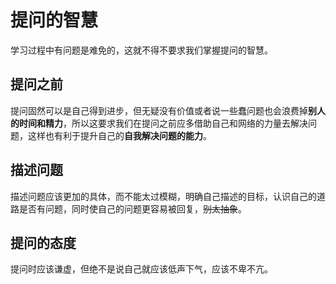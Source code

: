 # 提问的智慧
学习过程中有问题是难免的，这就不得不要求我们掌握提问的智慧。

## 提问之前
提问固然可以是自己得到进步，但无疑没有价值或者说一些蠢问题也会浪费掉**别人的时间和精力**，所以这要求我们在提问之前应多借助自己和网络的力量去解决问题，这样也有利于提升自己的**自我解决问题的能力**。

## 描述问题
描述问题应该更加的具体，而不能太过模糊，明确自己描述的目标，认识自己的道路是否有问题，同时使自己的问题更容易被回复，~~别太抽象~~。

## 提问的态度
提问时应该谦虚，但绝不是说自己就应该低声下气，应该不卑不亢。